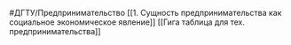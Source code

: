 #ДГТУ/Предпринимательство 
[[1. Сущность предпринимательства как социальное экономическое явление]]
[[Гига таблица для тех. предпринимательства]]
